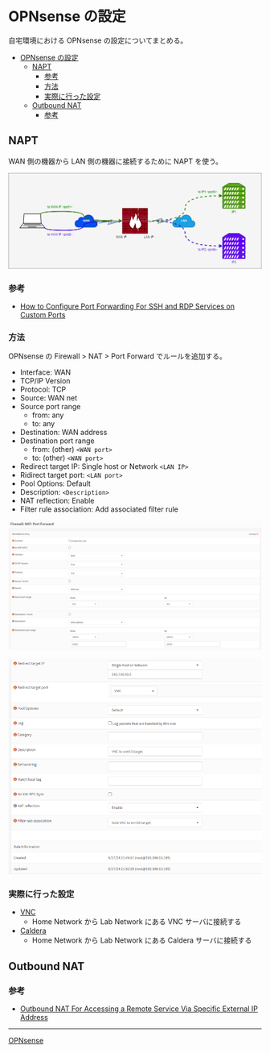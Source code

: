 # OPNsense の設定
自宅環境における OPNsense の設定についてまとめる。

- [OPNsense の設定](#opnsense-の設定)
  - [NAPT](#napt)
    - [参考](#参考)
    - [方法](#方法)
    - [実際に行った設定](#実際に行った設定)
  - [Outbound NAT](#outbound-nat)
    - [参考](#参考-1)

## NAPT
WAN 側の機器から LAN 側の機器に接続するために NAPT を使う。

![](./01_napt.png)

### 参考
- [How to Configure Port Forwarding For SSH and RDP Services on Custom Ports](https://www.zenarmor.com/docs/network-security-tutorials/how-to-configure-opnsense-nat#how-to-configure-port-forwarding-for-ssh-and-rdp-services-on-custom-ports)

### 方法

OPNsense の Firewall > NAT > Port Forward でルールを追加する。

- Interface: WAN
- TCP/IP Version
- Protocol: TCP
- Source: WAN net
- Source port range
  - from: any
  - to: any
- Destination: WAN address
- Destination port range
  - from: (other) `<WAN port>`
  - to: (other) `<WAN port>`
- Redirect target IP: Single host or Network `<LAN IP>`
- Ridirect target port: `<LAN port>`
- Pool Options: Default
- Description: `<Description>`
- NAT reflection: Enable
- Filter rule association: Add associated filter rule

![](./02_portforward_01.png)

![](./03_portforward_02.png)

### 実際に行った設定
- [VNC](../../vnc/README.md)
  - Home Network から Lab Network にある VNC サーバに接続する
- [Caldera](../../Caldera/README.md)
  - Home Network から Lab Network にある Caldera サーバに接続する

## Outbound NAT
### 参考
- [Outbound NAT For Accessing a Remote Service Via Specific External IP Address](https://www.zenarmor.com/docs/network-security-tutorials/how-to-configure-opnsense-nat#outbound-nat-for-accessing-a-remote-service-via-specific-external-ip-address)



---

[OPNsense](../README.md)
